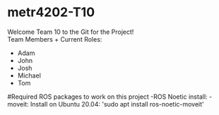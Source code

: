 # metr4202-T10

Welcome Team 10 to the Git for the Project!\
Team Members + Current Roles:
- Adam
- John
- Josh
- Michael
- Tom

#Required ROS packages to work on this project
-ROS Noetic install:
-moveit:
    Install on Ubuntu 20.04: 'sudo apt install ros-noetic-moveit'
